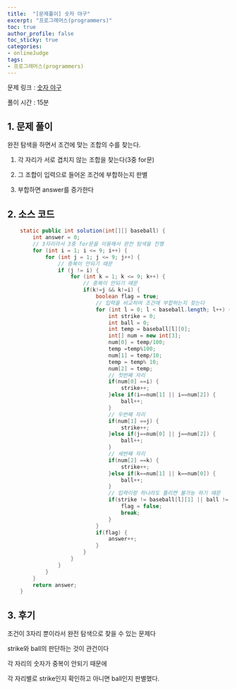 ```yaml
---
title:  "[문제풀이] 숫자 야구"
excerpt: "프로그래머스(programmers)"
toc: true
author_profile: false
toc_sticky: true
categories:
- onlineJudge
tags:
- 프로그래머스(programmers)
---
```


문제 링크 : [숫자 야구](https://programmers.co.kr/learn/courses/30/lessons/42841)

풀이 시간 : 15분


## 1. 문제 풀이

완전 탐색을 하면서 조건에 맞는 조합의 수를 찾는다.

1) 각 자리가 서로 겹치지 않는 조합을 찾는다(3중 for문)

2) 그 조합이 입력으로 들어온 조건에 부합하는지 판별

3) 부합하면 answer를 증가한다


## 2. 소스 코드

```java
    static public int solution(int[][] baseball) {
		int answer = 0;
		// 3자리라서 3중 for문을 이용해서 완전 탐색을 진행 
		for (int i = 1; i <= 9; i++) {
			for (int j = 1; j <= 9; j++) {
				// 중복이 안되기 때문
				if (j != i) {
					for (int k = 1; k <= 9; k++) {
						// 중복이 안되기 때문
						if(k!=j && k!=i) {
							boolean flag = true;
							// 입력을 비교하여 조건에 부합하는지 찾는다
							for (int l = 0; l < baseball.length; l++) {
								int strike = 0;
								int ball = 0;
								int temp = baseball[l][0];
								int[] num = new int[3];
								num[0] = temp/100;
								temp =temp%100;
								num[1] = temp/10;
								temp = temp% 10;
								num[2] = temp;
								// 첫번째 자리
								if(num[0] ==i) {
									strike++;
								}else if(i==num[1] || i==num[2]) {
									ball++;
								}
								// 두번째 자리
								if(num[1] ==j) {
									strike++;
								}else if(j==num[0] || j==num[2]) {
									ball++;
								}
								// 세번째 자리
								if(num[2] ==k) {
									strike++;
								}else if(k==num[1] || k==num[0]) {
									ball++;
								}
								// 입력이랑 하나라도 틀리면 불가능 하기 때문
								if(strike != baseball[l][1] || ball != baseball[l][2]) {
									flag = false;
									break;
								}
							}
							if(flag) {
								answer++;
							}
						}
					}
				}
			}
		}
		return answer;
	}
```

## 3. 후기

조건이 3자리 뿐이라서 완전 탐색으로 찾을 수 있는 문제다

strike와 ball의 판단하는 것이 관건이다

각 자리의 숫자가 중복이 안되기 때문에

각 자리별로 strike인지 확인하고 아니면 ball인지 판별했다.